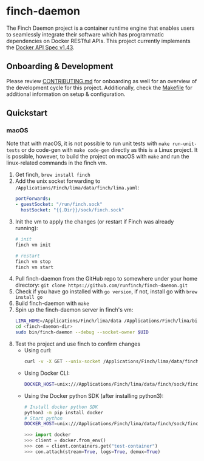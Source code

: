 # finch-daemon

The Finch Daemon project is a container runtime engine that enables users to seamlessly integrate their software which has programmatic dependencies on Docker RESTful APIs. This project currently implements the [Docker API Spec v1.43](https://docs.docker.com/engine/api/v1.43/).

## Onboarding & Development

Please review [CONTRIBUTING.md](./CONTRIBUTING.md) for onboarding as well for an overview of the development cycle for this project. Additionally, check the [Makefile](./Makefile) for additional information on setup & configuration.

## Quickstart

### macOS
Note that with macOS, it is not possible to run unit tests with `make run-unit-tests` or do code-gen with `make code-gen` directly as this is a Linux project. It is possible, however, to build the project on macOS with `make` and run the linux-related commands in the finch vm.

1. Get finch, `brew install finch`
2. Add the unix socket forwarding to `/Applications/Finch/lima/data/finch/lima.yaml`:
   ```yaml
   portForwards:
   - guestSocket: "/run/finch.sock"
     hostSocket: "{{.Dir}}/sock/finch.sock"
   ```
3. Init the vm to apply the changes (or restart if Finch was already running):
   ```bash
   # init
   finch vm init
   
   # restart
   finch vm stop
   finch vm start
   ```
4. Pull finch-daemon from the GitHub repo to somewhere under your home directory: `git clone https://github.com/runfinch/finch-daemon.git`
5. Check if you have go installed with `go version`, if not, install go with `brew install go`
6. Build finch-daemon with `make`
7. Spin up the finch-daemon server in finch's vm:
   ```bash
   LIMA_HOME=/Applications/Finch/lima/data /Applications/Finch/lima/bin/limactl shell finch
   cd <finch-daemon-dir>
   sudo bin/finch-daemon --debug --socket-owner $UID
   ```
8. Test the project and use finch to confirm changes
   - Using curl:
     ```bash
     curl -v -X GET --unix-socket /Applications/Finch/lima/data/finch/sock/finch.sock 'http://localhost/version'
     ```
   - Using Docker CLI:
     ```bash
     DOCKER_HOST=unix:///Applications/Finch/lima/data/finch/sock/finch.sock docker images
     ```
   - Using the Docker python SDK (after installing python3):
     ```bash
     # Install docker python SDK
     python3 -m pip install docker
     # Start python 
     DOCKER_HOST=unix:///Applications/Finch/lima/data/finch/sock/finch.sock python3
     ``` 
     ```python
     >>> import docker
     >>> client = docker.from_env()
     >>> con = client.containers.get("test-container")
     >>> con.attach(stream=True, logs=True, demux=True)
     ```